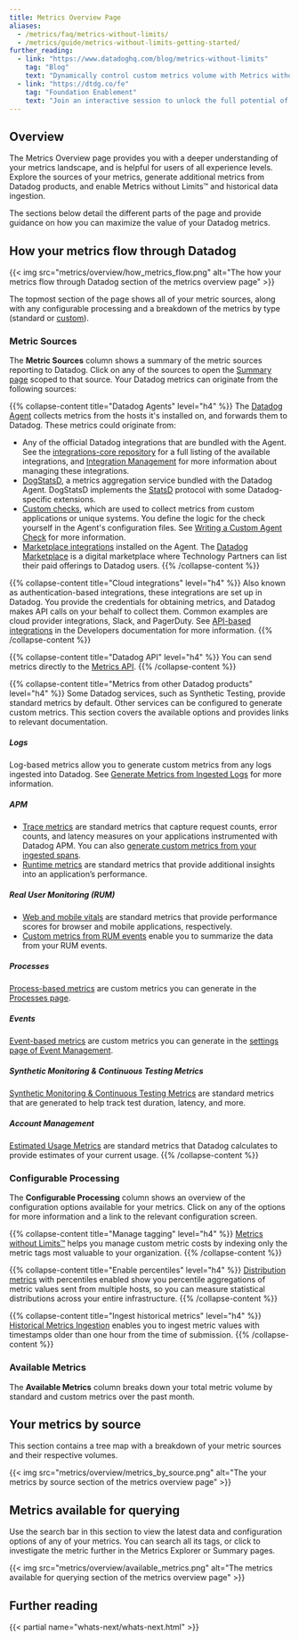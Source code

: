 ```yaml
---
title: Metrics Overview Page
aliases:
  - /metrics/faq/metrics-without-limits/
  - /metrics/guide/metrics-without-limits-getting-started/
further_reading:
  - link: "https://www.datadoghq.com/blog/metrics-without-limits"
    tag: "Blog"
    text: "Dynamically control custom metrics volume with Metrics without Limits™"
  - link: "https://dtdg.co/fe"
    tag: "Foundation Enablement"
    text: "Join an interactive session to unlock the full potential of metrics"
---
```


## Overview

The Metrics Overview page provides you with a deeper understanding of your metrics landscape, and is helpful for users of all experience levels. Explore the sources of your metrics, generate additional metrics from Datadog products, and enable Metrics without Limits™ and historical data ingestion.

The sections below detail the different parts of the page and provide guidance on how you can maximize the value of your Datadog metrics.

## How your metrics flow through Datadog

{{< img src="metrics/overview/how_metrics_flow.png" alt="The how your metrics flow through Datadog section of the metrics overview page" >}}

The topmost section of the page shows all of your metric sources, along with any configurable processing and a breakdown of the metrics by type (standard or [custom][1]).

### Metric Sources

The **Metric Sources** column shows a summary of the metric sources reporting to Datadog. Click on any of the sources to open the [Summary page][27] scoped to that source. Your Datadog metrics can originate from the following sources:

{{% collapse-content title="Datadog Agents" level="h4" %}}
The [Datadog Agent][2] collects metrics from the hosts it's installed on, and forwards them to Datadog. These metrics could originate from:

   - Any of the official Datadog integrations that are bundled with the Agent. See the [integrations-core repository][4] for a full listing of the available integrations, and [Integration Management][3] for more information about managing these integrations.
   - [DogStatsD][7], a metrics aggregation service bundled with the Datadog Agent. DogStatsD implements the [StatsD][8] protocol with some Datadog-specific extensions.
   - [Custom checks][5], which are used to collect metrics from custom applications or unique systems. You define the logic for the check yourself in the Agent's configuration files. See [Writing a Custom Agent Check][6] for more information.
   - [Marketplace integrations][9] installed on the Agent. The [Datadog Marketplace][10] is a digital marketplace where Technology Partners can list their paid offerings to Datadog users.
{{% /collapse-content %}}

{{% collapse-content title="Cloud integrations" level="h4" %}}
Also known as authentication-based integrations, these integrations are set up in Datadog. You provide the credentials for obtaining metrics, and Datadog makes API calls on your behalf to collect them. Common examples are cloud provider integrations, Slack, and PagerDuty. See [API-based integrations][28] in the Developers documentation for more information.
{{% /collapse-content %}} 

{{% collapse-content title="Datadog API" level="h4" %}}
You can send metrics directly to the [Metrics API][11].
{{% /collapse-content %}} 

{{% collapse-content title="Metrics from other Datadog products" level="h4" %}}
Some Datadog services, such as Synthetic Testing, provide standard metrics by default. Other services can be configured to generate custom metrics. This section covers the available options and provides links to relevant documentation.

##### Logs

Log-based metrics allow you to generate custom metrics from any logs ingested into Datadog. See [Generate Metrics from Ingested Logs][12] for more information.

##### APM

- [Trace metrics][13] are standard metrics that capture request counts, error counts, and latency measures on your applications instrumented with Datadog APM. You can also [generate custom metrics from your ingested spans][15].
- [Runtime metrics][14] are standard metrics that provide additional insights into an application’s performance.

##### Real User Monitoring (RUM)

- [Web and mobile vitals][16] are standard metrics that provide performance scores for browser and mobile applications, respectively.
- [Custom metrics from RUM events][17] enable you to summarize the data from your RUM events. 

##### Processes

[Process-based metrics][19] are custom metrics you can generate in the [Processes page][25].

##### Events

[Event-based metrics][20] are custom metrics you can generate in the [settings page of Event Management][26].

##### Synthetic Monitoring & Continuous Testing Metrics

[Synthetic Monitoring & Continuous Testing Metrics][18] are standard metrics that are generated to help track test duration, latency, and more.

##### Account Management

[Estimated Usage Metrics][21] are standard metrics that Datadog calculates to provide estimates of your current usage.
{{% /collapse-content %}} 

### Configurable Processing

The **Configurable Processing** column shows an overview of the configuration options available for your metrics. Click on any of the options for more information and a link to the relevant configuration screen.

{{% collapse-content title="Manage tagging" level="h4" %}}
[Metrics without Limits™][22] helps you manage custom metric costs by indexing only the metric tags most valuable to your organization.
{{% /collapse-content %}} 

{{% collapse-content title="Enable percentiles" level="h4" %}}
[Distribution metrics][23] with percentiles enabled show you percentile aggregations of metric values sent from multiple hosts, so you can measure statistical distributions across your entire infrastructure.
{{% /collapse-content %}} 

{{% collapse-content title="Ingest historical metrics" level="h4" %}}
[Historical Metrics Ingestion][24] enables you to ingest metric values with timestamps older than one hour from the time of submission.
{{% /collapse-content %}} 

### Available Metrics

The **Available Metrics** column breaks down your total metric volume by standard and custom metrics over the past month.

## Your metrics by source

This section contains a tree map with a breakdown of your metric sources and their respective volumes.

{{< img src="metrics/overview/metrics_by_source.png" alt="The your metrics by source section of the metrics overview page" >}}

## Metrics available for querying

Use the search bar in this section to view the latest data and configuration options of any of your metrics. You can search all its tags, or click to investigate the metric further in the Metrics Explorer or Summary pages.

{{< img src="metrics/overview/available_metrics.png" alt="The metrics available for querying section of the metrics overview page" >}}

## Further reading

{{< partial name="whats-next/whats-next.html" >}}

[1]: /metrics/custom_metrics/
[2]: /agent/
[3]: /agent/guide/integration-management/
[4]: https://github.com/DataDog/integrations-core
[5]: /developers/custom_checks/
[6]: /developers/custom_checks/write_agent_check/
[7]: /developers/dogstatsd/
[8]: https://github.com/statsd/statsd
[9]: /integrations/#cat-marketplace
[10]: https://app.datadoghq.com/marketplace
[11]: /api/latest/metrics/
[12]: /logs/log_configuration/logs_to_metrics/
[13]: /tracing/metrics/metrics_namespace/
[14]: /tracing/metrics/runtime_metrics/
[15]: /tracing/trace_pipeline/generate_metrics/
[16]: /real_user_monitoring/#web-and-mobile-vitals
[17]: /real_user_monitoring/platform/generate_metrics/
[18]: /synthetics/platform/metrics/
[19]: /infrastructure/process/increase_process_retention/#generate-a-process-based-metric
[20]: /service_management/events/guides/usage/#custom-metrics
[21]: /account_management/billing/usage_metrics/
[22]: /metrics/metrics-without-limits/
[23]: /metrics/distributions/
[24]: /metrics/custom_metrics/historical_metrics/
[25]: https://app.datadoghq.com/process
[26]: https://app.datadoghq.com/event/settings/generate-metrics
[27]: /metrics/summary/
[28]: /developers/integrations/?tab=integrations#api-based-integrations
[29]: /metrics/advanced-filtering/
